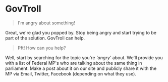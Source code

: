 # GovTroll

> I'm angry about something!

Great, we're glad you popped by.  Stop being angry and start trying to be part of the solution.  GovTroll can help.

> Pft!  How can you help?

Well, start by searching for the topic you're *'angry'* about.  We'll provide you with a list of Federal MP's who are talking about the same thing in parliament.  Make a post about it on our site and publicly share it with the MP via Email, Twitter, Facebook (depending on what they use). 